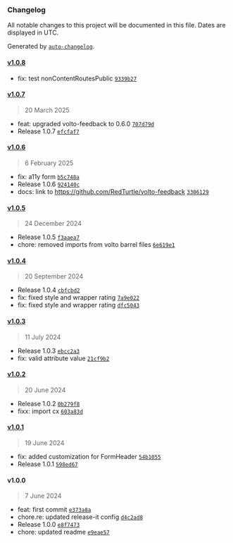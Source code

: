 ### Changelog

All notable changes to this project will be documented in this file. Dates are displayed in UTC.

Generated by [`auto-changelog`](https://github.com/CookPete/auto-changelog).

#### [v1.0.8](https://github.com/RedTurtle/volto-feedback-italia/compare/v1.0.7...v1.0.8)

- fix: test nonContentRoutesPublic [`9339b27`](https://github.com/RedTurtle/volto-feedback-italia/commit/9339b27761e1e43e49e8619f13e922f0ffd5fa41)

#### [v1.0.7](https://github.com/RedTurtle/volto-feedback-italia/compare/v1.0.6...v1.0.7)

> 20 March 2025

- feat: upgraded volto-feedback to 0.6.0 [`707d79d`](https://github.com/RedTurtle/volto-feedback-italia/commit/707d79dc63ffd6539cf63d28baf873e0d7757fd4)
- Release 1.0.7 [`efcfaf7`](https://github.com/RedTurtle/volto-feedback-italia/commit/efcfaf7bf43ee0ad4ea5c76bf328babe5ccb0156)

#### [v1.0.6](https://github.com/RedTurtle/volto-feedback-italia/compare/v1.0.5...v1.0.6)

> 6 February 2025

- fix: a11y form [`b5c748a`](https://github.com/RedTurtle/volto-feedback-italia/commit/b5c748a9872098fa0ddf2e26859b47fe2745ac5b)
- Release 1.0.6 [`924140c`](https://github.com/RedTurtle/volto-feedback-italia/commit/924140c5fd328da6879ee6b8c2c35fbc11b21fc8)
- docs: link to https://github.com/RedTurtle/volto-feedback [`3306129`](https://github.com/RedTurtle/volto-feedback-italia/commit/3306129542f80bef5737adf2fe6191979d3f1276)

#### [v1.0.5](https://github.com/RedTurtle/volto-feedback-italia/compare/v1.0.4...v1.0.5)

> 24 December 2024

- Release 1.0.5 [`f3aaea7`](https://github.com/RedTurtle/volto-feedback-italia/commit/f3aaea7444e8ee43f2e34c344e00e06fb4fd603e)
- chore: removed imports from volto barrel files [`6e619e1`](https://github.com/RedTurtle/volto-feedback-italia/commit/6e619e160fe29b2bbd9885499f1d3ef43ec04a6d)

#### [v1.0.4](https://github.com/RedTurtle/volto-feedback-italia/compare/v1.0.3...v1.0.4)

> 20 September 2024

- Release 1.0.4 [`cbfcbd2`](https://github.com/RedTurtle/volto-feedback-italia/commit/cbfcbd2cd0bd6194067aa435722868d382e251de)
- fix: fixed style and wrapper rating [`7a9e022`](https://github.com/RedTurtle/volto-feedback-italia/commit/7a9e022a325dd65032fed4c0d64d00652d377f5e)
- fix: fixed style and wrapper rating [`dfc5043`](https://github.com/RedTurtle/volto-feedback-italia/commit/dfc50437c0a49f9a3b9518110e807527b0a86b62)

#### [v1.0.3](https://github.com/RedTurtle/volto-feedback-italia/compare/v1.0.2...v1.0.3)

> 11 July 2024

- Release 1.0.3 [`ebcc2a3`](https://github.com/RedTurtle/volto-feedback-italia/commit/ebcc2a35ae4ffd61fb2f3973f25fee317f6e6334)
- fix: valid attribute value [`21cf9b2`](https://github.com/RedTurtle/volto-feedback-italia/commit/21cf9b28962441c591ea7810781ad62dfb0d3829)

#### [v1.0.2](https://github.com/RedTurtle/volto-feedback-italia/compare/v1.0.1...v1.0.2)

> 20 June 2024

- Release 1.0.2 [`0b279f8`](https://github.com/RedTurtle/volto-feedback-italia/commit/0b279f8f5b6ff7df43ac66437e56ce153828f849)
- fixx: import cx [`603a83d`](https://github.com/RedTurtle/volto-feedback-italia/commit/603a83d905a825ed2b238b87a97abde5ddc7e2dd)

#### [v1.0.1](https://github.com/RedTurtle/volto-feedback-italia/compare/v1.0.0...v1.0.1)

> 19 June 2024

- fix: added customization for FormHeader [`54b1055`](https://github.com/RedTurtle/volto-feedback-italia/commit/54b10552a53303720d26819d4c8f4d3a8929b424)
- Release 1.0.1 [`598ed67`](https://github.com/RedTurtle/volto-feedback-italia/commit/598ed67617e5414fb5890c57433aff4e81f24a62)

#### v1.0.0

> 7 June 2024

- feat: first commit [`e373a8a`](https://github.com/RedTurtle/volto-feedback-italia/commit/e373a8aa060a5c8034d76405f01856d1b47083f8)
- chore.re: updated release-it config [`d4c2ad8`](https://github.com/RedTurtle/volto-feedback-italia/commit/d4c2ad82e3b554076098bd0f1f89b1e436e60e8f)
- Release 1.0.0 [`e8f7473`](https://github.com/RedTurtle/volto-feedback-italia/commit/e8f74732e6d2f8c884de5d215a793f55df1d23d9)
- chore: updated readme [`e9eae57`](https://github.com/RedTurtle/volto-feedback-italia/commit/e9eae57ac53268d9a2756e1cae7933a823f7d091)

